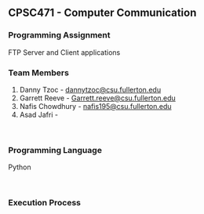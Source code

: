 ## CPSC471 - Computer Communication
### Programming Assignment
FTP Server and Client applications
<br>

### Team Members
1.  Danny Tzoc - dannytzoc@csu.fullerton.edu
2.  Garrett Reeve - Garrett.reeve@csu.fullerton.edu
3.  Nafis Chowdhury - nafis195@csu.fullerton.edu
4.  Asad Jafri - 

<br>

### Programming Language
Python

<br>

### Execution Process
